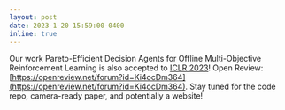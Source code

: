 ```yaml
---
layout: post
date: 2023-1-20 15:59:00-0400
inline: true
---
```


Our work Pareto-Efficient Decision Agents for Offline Multi-Objective Reinforcement Learning is also accepted to [ICLR 2023](https://iclr.cc/)! Open Review: [https://openreview.net/forum?id=Ki4ocDm364](https://openreview.net/forum?id=Ki4ocDm364). Stay tuned for the code repo, camera-ready paper, and potentially a website!
